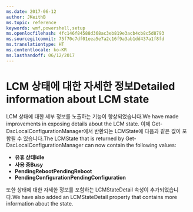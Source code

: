 ```yaml
---
ms.date: 2017-06-12
author: JKeithB
ms.topic: reference
keywords: wmf,powershell,setup
ms.openlocfilehash: 4fc146f84588d368ac3eb819e3acb4cb8c5d8793
ms.sourcegitcommit: 75f70c7df01eea5e7a2c16f9a3ab1dd437a1f8fd
ms.translationtype: HT
ms.contentlocale: ko-KR
ms.lasthandoff: 06/12/2017
---
```

# <a name="detailed-information-about-lcm-state"></a><span data-ttu-id="50873-102">LCM 상태에 대한 자세한 정보</span><span class="sxs-lookup"><span data-stu-id="50873-102">Detailed information about LCM state</span></span>

<span data-ttu-id="50873-103">LCM 상태에 대한 세부 정보를 노출하는 기능이 향상되었습니다.</span><span class="sxs-lookup"><span data-stu-id="50873-103">We have made improvements in exposing details about the LCM state.</span></span> <span data-ttu-id="50873-104">이제 Get-DscLocalConfigurationManager에서 반환되는 LCMState에 다음과 같은 값이 포함될 수 있습니다.</span><span class="sxs-lookup"><span data-stu-id="50873-104">The LCMState that is returned by Get-DscLocalConfigurationManager can now contain the following values:</span></span>

* <span data-ttu-id="50873-105">**유휴 상태**</span><span class="sxs-lookup"><span data-stu-id="50873-105">**Idle**</span></span>
* <span data-ttu-id="50873-106">**사용 중**</span><span class="sxs-lookup"><span data-stu-id="50873-106">**Busy**</span></span>
* <span data-ttu-id="50873-107">**PendingReboot**</span><span class="sxs-lookup"><span data-stu-id="50873-107">**PendingReboot**</span></span>
* <span data-ttu-id="50873-108">**PendingConfiguration**</span><span class="sxs-lookup"><span data-stu-id="50873-108">**PendingConfiguration**</span></span>

<span data-ttu-id="50873-109">또한 상태에 대한 자세한 정보를 포함하는 LCMStateDetail 속성이 추가되었습니다.</span><span class="sxs-lookup"><span data-stu-id="50873-109">We have also added an LCMStateDetail property that contains more information about the state.</span></span>

